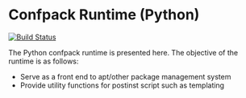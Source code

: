 Confpack Runtime (Python)
=========================

[![Build Status](https://travis-ci.org/confpack/runtime.svg?branch=master)](https://travis-ci.org/confpack/runtime)

The Python confpack runtime is presented here. The objective of the runtime is
as follows:

- Serve as a front end to apt/other package management system
- Provide utility functions for postinst script such as templating

